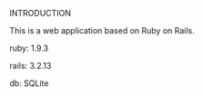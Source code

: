 INTRODUCTION

This is a web application based on Ruby on Rails.

ruby: 1.9.3

rails: 3.2.13

db: SQLite

